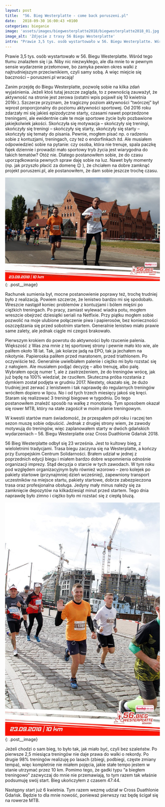 ```yaml
---
layout: post
title:  "56. Bieg Westerplatte - come back poruszeni.pl"
date:   2018-09-30 16:00:43 +0100
categories: bieganie
image: 'assets/images/biegwesterplatte2018/biegwesterplatte2018_01.jpg'
image_alt: 'Zdjęcie z trasy 56 Biegu Westerplatte'
intro: "Prawie 3,5 tys. osób wystartowało w 56. Biegu Westerplatte. Wśród tego tłumu znalazłem się i ja. Niby nic niezwykłego, ale dla mnie to w pewnym sensie wydarzenie przełomowe, bo zamyka pewien okres walki z najtrudniejszym przeciwnikiem, czyli samy sobą. A więc miejcie się baczności – poruszeni.pl wracają! Zanim przejdę do Biegu Westerplatte, pozwolę sobie na kilka zdań wyjaśnienia. Jeżeli ktoś tutaj jeszcze zagląda, to z pewnością zauważył, że aktywność na stronie jest zerowa (ostatni wpis pojawił się 10 kwietnia 2016r.). Szczerze przyznam, że tragiczny poziom aktywności “twórczej” był wprost proporcjonalny do poziomu aktywności sportowej. "
---
```


Prawie 3,5 tys. osób wystartowało w 56. Biegu Westerplatte. Wśród tego tłumu znalazłem się i ja. Niby nic niezwykłego, ale dla mnie to w pewnym sensie wydarzenie przełomowe, bo zamyka pewien okres walki z najtrudniejszym przeciwnikiem, czyli samy sobą. A więc miejcie się baczności – poruszeni.pl wracają! 

Zanim przejdę do Biegu Westerplatte, pozwolę sobie na kilka zdań wyjaśnienia. Jeżeli ktoś tutaj jeszcze zagląda, to z pewnością zauważył, że aktywność na stronie jest zerowa (ostatni wpis pojawił się 10 kwietnia 2016r.). Szczerze przyznam, że tragiczny poziom aktywności “twórczej” był wprost proporcjonalny do poziomu aktywności sportowej. Od 2016 roku zdarzały mi się jakieś epizodyczne starty, czasami nawet poprzedzone treningami, ale ewidentnie całe te moje sportowe życie było pozbawione jakiejkolwiek jakości. Skończyła się motywacja – skończyły się treningi, skończyły się treningi – skończyły się starty, skończyły się starty – skończyły się tematy do pisania. Pewnie, mogłem pisać np. o radzeniu sobie z kontuzjami, treningach, czy też o endorfinkach itd. Ale musiałem odpowiedzieć sobie na pytanie: czy osoba, która nie trenuje, spala paczkę fajek dziennie i prowadzi mało sportowy tryb życia jest wiarygodna do takich tematów? Otóż nie. Dlatego postanowiłem sobie, że do czasu uporządkowania pewnych spraw daję sobie na luz. Nawet były momenty (np. jak przyszło płacić za domenę 😉 ), że chciałem na dobre zamknąć projekt poruszeni.pl, ale postanowiłem, że dam sobie jeszcze trochę czasu. 

![Autor podczas biegu Westerplatte](/assets/images/biegwesterplatte2018/biegwesterplatte2018_01.jpg){: .post__image}

Rachunek sumienia był, mocne postanowienie poprawy też, trochę trudniej było z realizacją. Powiem szczerze, że lenistwo bardzo mi się spodobało. Wreszcie nastąpił koniec problemów z kontuzjami i bólem mięśni po ciężkich treningach. Po pracy, zamiast wylewać wiadra potu, mogłem wreszcie obejrzeć dziesiątki seriali na Netfixie. Przy piątku mogłem sobie pozwolić na moje ulubione połączenie piwa i papierosów, bez konieczności oszczędzania się przed sobotnim startem. Generalnie lenistwo miało prawie same zalety, ale jednak ciągle mi czegoś brakowało. 

Pierwszym krokiem do powrotu do aktywności było rzucenie palenia. Większość z Was zna mnie z tej sportowej strony i pewnie mało kto wie, ale paliłem około 18 lat. Tak, jak kolarze jadą na EPO, tak ja jechałem na nikotynie. Papieroska paliłem przed maratonem, przed triathlonem. Po oczywiście też. Generalnie uwielbiałem palenie i ciężko mi było rozstać się z nałogiem. Ale musiałem podjąć decyzję – albo trenuję, albo palę. Wybrałem opcję numer 1, ale z zastrzeżeniem, że do treningów wrócę, jak już będę na 100% wiedział, że rzuciłem. Skuteczna próba rozstania z dymkiem został podjęta w grudniu 2017. Niestety, okazało się, że dużo trudniej jest zerwać z lenistwem i tak naprawdę do regularnych treningów wróciłem dopiero w lipcu. No i od tych trzech miesięcy jakoś się kręci. Staram się realizować 3 treningi biegowe w tygodniu. Do tego postanowiłem znaleźć sposób na walkę z monotonią. Tym sposobem okazał się rower MTB, który na stałe zagościł w moim planie treningowym.  

W kwestii startów mam świadomość, że przespałem pół roku i raczej ten sezon muszę sobie odpuścić. Jednak z drugiej strony wiem, że zawody motywują do treningów, więc zaplanowałem starty w dwóch gdańskich wydarzeniach – 56. Biegu Westerplatte oraz Cross Duathlonie Gdańsk 2018.

56 Bieg Westerplatte odbył się 23 września. Jest to kultowy bieg, z wieloletnimi tradycjami. Trasa biegu zaczyna się na Westerplatte, a kończy przy Europejskim Centrum Solidarności. Brałem udział w jednej z poprzednich edycji biegu i miałem bardzo dobre wspomnienia odnośnie organizacji imprezy. Stąd decyzja o starcie w tych zawodach. W tym roku pod względem organizacyjnym było również wzorowo – zero kolejek po pakiety startowe (przynajmniej dzień wcześniej), zapewniony transport uczestników na miejsce startu, pakiety startowe, dobrze zabezpieczona trasa oraz profesjonalna obsługa. Jedyny mały minus należy się za zamknięcie depozytów na kilkadziesiąt minut przed startem. Tego dnia naprawdę było zimno i ciężko było mi rozstać się z ciepłą bluzą.

![Autor podczas biegu Westerplatte](/assets/images/biegwesterplatte2018/biegwesterplatte2018_02.jpg){: .post__image}

Jeżeli chodzi o sam bieg, to było tak, jak miało być, czyli bez szaleństw. Po pierwsze 2,5 miesiąca treningów nie daje prawa do walki o rekordy. Po drugie 98% treningów realizuję po lasach (zbiegi, podbiegi, częste zmiany tempa), więc kompletnie nie miałem pojęcia, jakie stałe tempo jestem w stanie utrzymać przez 10 km. Pomimo tego, że gadki typu “a biegłem treningowo” zazwyczaj do mnie nie przemawiają, to tym razem tak właśnie podsumuję swój start. Bieg ukończyłem z czasem 47:44.  

Następny start już 6 kwietnia. Tym razem wezmę udział w Cross Duathlonie Gdańsk. Będzie to dla mnie nowość, ponieważ pierwszy raz będę ścigał się na rowerze MTB.